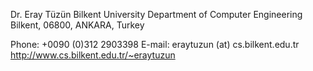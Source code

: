 
Dr. Eray Tüzün
Bilkent University
Department of Computer Engineering
Bilkent, 06800, ANKARA, Turkey

Phone: +0090 (0)312 2903398 
E-mail: eraytuzun (at) cs.bilkent.edu.tr
http://www.cs.bilkent.edu.tr/~eraytuzun

